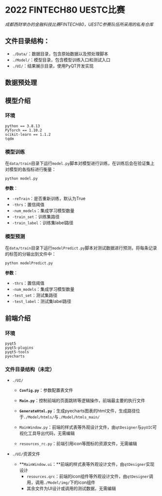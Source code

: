 # 2022 FINTECH80 UESTC比赛
*成都西财举办的金融科技比赛FINTECH80，UESTC参赛队伍所采用的私有仓库*

## 文件目录结构：
- `./Data/`：数据目录，包含原始数据以及预处理脚本
- `./Model/`：模型目录，包含模型训练入口和测试入口
- `./UI/`：结果展示目录，使用PyQT开发实现


## 数据预处理


## 模型介绍

### 环境
```
python == 3.8.13
PyTorch == 1.10.2
scikit-learn == 1.1.2
tqdm
```

### 模型训练

在`data/train`目录下运行`model.py`脚本对模型进行训练，在训练后会在验证集上对模型的各指标进行衡量：

```shelll
python model.py
```

**参数**：

+ `-reTrain`：是否重新训练，默认为True
+ `-thrs`：置信阈值
+ `-num_models`：集成学习模型数量
+ `-train_set`：训练集路径
+ `-train_label`：训练集label路径

### 模型预测

在`data/train`目录下运行`modelPredict.py`脚本对测试数据进行预测，将每条记录的标签的分输出到文件中：

```shelll
python modelPredict.py
```

**参数**：

+ `-thrs`：置信阈值
+ `-num_models`：集成学习模型数量
+ `-test_set`：测试集路径
+ `-test_label`：测试集label路径

## 前端介绍
### 环境
```
pyqt5
pyqt5-plugins
pyqt5-tools
pyecharts
```

### 文件目录结构（未定）
- `./UI/`
  	- **`Config.py`**：参数配置表文件
  	- **`Main.py`**：控制前端的页面跳转等逻辑操作，前端最主要的执行文件
	
	- **`GenerateHtml.py`**：生成pyecharts图表的html文件，生成路径位于`./Model/htmls/`与`./Model/htmls_main/`
	- `MainWindow.py`：前端的样式表等外观设计文件，由`qtDesigner`与`pyUIC`可视化工具导出代码，无需编辑
	- `resources_rc.py`：前端引用icon等图标的资源文件，无需编辑
- `./UI/`资源文件
	
  - **`MainWindow.ui`：**前端的样式表等外观设计文件，由`qtDesigner`实现设计
  	- `resources.qrc`：前端的icon组件等外观设计文件，由`qtDesigner`调用，调用`./Model/img/`下的icon组件
  	- 其余文件为UI设计或调用的测试数据，无需编辑
